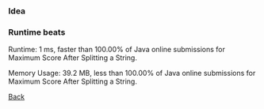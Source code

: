 ### Idea

### Runtime beats
Runtime: 1 ms, faster than 100.00% of Java online submissions for Maximum Score After Splitting a String.

Memory Usage: 39.2 MB, less than 100.00% of Java online submissions for Maximum Score After Splitting a String.

[Back](./readme.md)